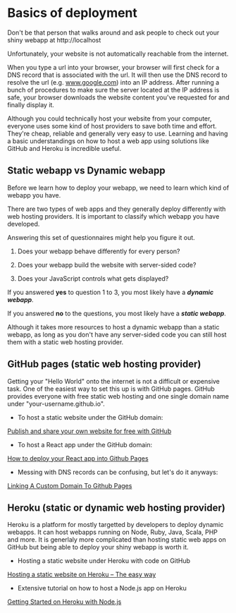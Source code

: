 # Basics of deployment

Don't be that person that walks around and ask people to check out your shiny webapp at http://localhost

Unfortunately, your website is not automatically reachable from the internet.

When you type a url into your browser, your browser will first check for a DNS record that is associated with the url.
It will then use the DNS record to resolve the url (e.g. www.google.com) into an IP address.
After running a bunch of procedures to make sure the server located at the IP address is safe,
your browser downloads the website content you've requested for and finally display it.


Although you could technically host your website from your computer, everyone uses some kind of host providers to save both time and effort.
They're cheap, reliable and generally very easy to use.
Learning and having a basic understandings on how to host a web app using solutions like GitHub and Heroku is incredible useful.


## **Static webapp** vs **Dynamic webapp**

Before we learn how to deploy your webapp, we need to learn which kind of webapp you have.

There are two types of web apps and they generally deploy differently with web hosting providers.
It is important to classify which webapp you have developed.

Answering this set of questionnaires might help you figure it out.

1. Does your webapp behave differently for every person?

2. Does your webapp build the website with server-sided code?

3. Does your JavaScript controls what gets displayed?

If you answered **yes** to question 1 to 3, you most likely have a ***dynamic webapp***.

If you answered **no** to the questions, you most likely have a ***static webapp***.

Although it takes more resources to host a dynamic webapp than a static webapp, as long as you don't have any server-sided code
you can still host them with a static web hosting provider.


## GitHub pages (static web hosting provider)

Getting your "Hello World" onto the internet is not a difficult or expensive task. One of the easiest way to set this up is with GitHub pages.
GitHub provides everyone with free static web hosting and one single domain name under "your-username.github.io".

- To host a static website under the GitHub domain:

[Publish and share your own website for free with GitHub](https://medium.com/@svinkle/publish-and-share-your-own-website-for-free-with-github-2eff049a1cb5)


- To host a React app under the GitHub domain:

[How to deploy your React app into Github Pages](https://blog.usejournal.com/how-to-deploy-your-react-app-into-github-pages-b2c96292b18e)


- Messing with DNS records can be confusing, but let's do it anyways:

[Linking A Custom Domain To Github Pages](https://richpauloo.github.io/2019-11-17-Linking-a-Custom-Domain-to-Github-Pages/)

## Heroku (static or dynamic web hosting provider)

Heroku is a platform for mostly targetted by developers to deploy dynamic webapps. It can host webapps running on Node, Ruby, Java, Scala, PHP and more.
It is generlaly more complicated than hosting static web apps on GitHub but being able to deploy your shiny webapp is worth it.

- Hosting a static website under Heroku with code on GitHub

[Hosting a static website on Heroku – The easy way](https://ashish.ch/hosting-a-static-website-on-heroku-the-easy-way/)


- Extensive tutorial on how to host a Node.js app on Heroku

[Getting Started on Heroku with Node.js](https://devcenter.heroku.com/articles/getting-started-with-nodejs)